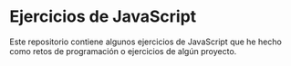 # Ejercicios de JavaScript

Este repositorio contiene algunos ejercicios de JavaScript que he hecho como retos de programación o ejercicios de algún proyecto.
